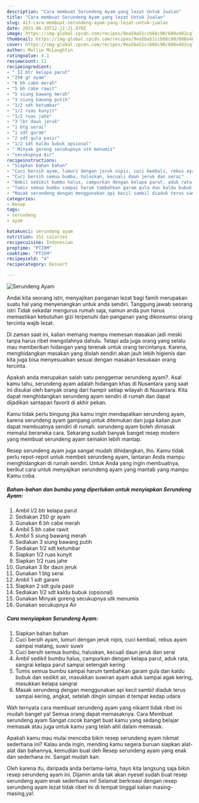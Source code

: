 ```yaml
---
description: "Cara membuat Serundeng Ayam yang lezat Untuk Jualan"
title: "Cara membuat Serundeng Ayam yang lezat Untuk Jualan"
slug: 413-cara-membuat-serundeng-ayam-yang-lezat-untuk-jualan
date: 2021-06-29T12:11:21.870Z
image: https://img-global.cpcdn.com/recipes/9ea5ba51ccb66c90/680x482cq70/serundeng-ayam-foto-resep-utama.jpg
thumbnail: https://img-global.cpcdn.com/recipes/9ea5ba51ccb66c90/680x482cq70/serundeng-ayam-foto-resep-utama.jpg
cover: https://img-global.cpcdn.com/recipes/9ea5ba51ccb66c90/680x482cq70/serundeng-ayam-foto-resep-utama.jpg
author: Mollie McLaughlin
ratingvalue: 4.1
reviewcount: 11
recipeingredient:
- " I2 btr kelapa parut"
- "250 gr ayam"
- "6 bh cabe merah"
- "5 bh cabe rawit"
- "5 siung bawang merah"
- "3 siung bawang putih"
- "1/2 sdt ketumbar"
- "1/2 ruas kunyit"
- "1/2 ruas jahe"
- "3 lbr daun jeruk"
- "1 btg serai"
- "1 sdt garam"
- "2 sdt gula pasir"
- "1/2 sdt kaldu bubuk opsional"
- " Minyak goreng secukupnya utk menumis"
- "secukupnya Air"
recipeinstructions:
- "Siapkan bahan bahan"
- "Cuci bersih ayam, lumuri dengan jeruk nipis, cuci kembali, rebus ayam sampai matang, suwir suwir"
- "Cuci bersih semua bumbu, haluskan, kecuali daun jeruk dan serai"
- "Àmbil sedikit bumbu halus, campurkan dengan kelapa parut, aduk rata, sangrai kelapa parut sampai setengah kering"
- "Tumis semua bumbu sampai harum tambahkan garam gula dan kaldu bubuk dan sedikit air, masukkan suwiran ayam aduk sampai agak kering, masukkan kelapa sangrai"
- "Masak serundeng dengan menggunakan api kecil sambil diaduk terus sampai kering, angkat, setelah dingin simpan d tempat kedap udara"
categories:
- Resep
tags:
- serundeng
- ayam

katakunci: serundeng ayam 
nutrition: 151 calories
recipecuisine: Indonesian
preptime: "PT20M"
cooktime: "PT35M"
recipeyield: "4"
recipecategory: Dessert

---
```



![Serundeng Ayam](https://img-global.cpcdn.com/recipes/9ea5ba51ccb66c90/680x482cq70/serundeng-ayam-foto-resep-utama.jpg)

Andai kita seorang istri, menyajikan panganan lezat bagi famili merupakan suatu hal yang menyenangkan untuk anda sendiri. Tanggung jawab seorang istri Tidak sekadar mengurus rumah saja, namun anda pun harus memastikan kebutuhan gizi terpenuhi dan panganan yang dikonsumsi orang tercinta wajib lezat.

Di zaman  saat ini, kalian memang mampu memesan masakan jadi meski tanpa harus ribet mengolahnya dahulu. Tetapi ada juga orang yang selalu mau memberikan hidangan yang terenak untuk orang tercintanya. Karena, menghidangkan masakan yang diolah sendiri akan jauh lebih higienis dan kita juga bisa menyesuaikan sesuai dengan masakan kesukaan orang tercinta. 



Apakah anda merupakan salah satu penggemar serundeng ayam?. Asal kamu tahu, serundeng ayam adalah hidangan khas di Nusantara yang saat ini disukai oleh banyak orang dari hampir setiap wilayah di Nusantara. Kita dapat menghidangkan serundeng ayam sendiri di rumah dan dapat dijadikan santapan favorit di akhir pekan.

Kamu tidak perlu bingung jika kamu ingin mendapatkan serundeng ayam, karena serundeng ayam gampang untuk ditemukan dan juga kalian pun dapat membuatnya sendiri di rumah. serundeng ayam boleh dimasak memalui beraneka cara. Sekarang sudah banyak banget resep modern yang membuat serundeng ayam semakin lebih mantap.

Resep serundeng ayam juga sangat mudah dihidangkan, lho. Kamu tidak perlu repot-repot untuk membeli serundeng ayam, lantaran Anda mampu menghidangkan di rumah sendiri. Untuk Anda yang ingin membuatnya, berikut cara untuk menyajikan serundeng ayam yang mantab yang mampu Kamu coba.

<!--inarticleads1-->

##### Bahan-bahan dan bumbu yang diperlukan untuk menyiapkan Serundeng Ayam:

1. Ambil  I/2 btr kelapa parut
1. Sediakan 250 gr ayam
1. Gunakan 6 bh cabe merah
1. Ambil 5 bh cabe rawit
1. Ambil 5 siung bawang merah
1. Sediakan 3 siung bawang putih
1. Sediakan 1/2 sdt ketumbar
1. Siapkan 1/2 ruas kunyit
1. Siapkan 1/2 ruas jahe
1. Gunakan 3 lbr daun jeruk
1. Gunakan 1 btg serai
1. Ambil 1 sdt garam
1. Siapkan 2 sdt gula pasir
1. Sediakan 1/2 sdt kaldu bubuk (opsional)
1. Gunakan  Minyak goreng secukupnya utk menumis
1. Gunakan secukupnya Air




<!--inarticleads2-->

##### Cara menyiapkan Serundeng Ayam:

1. Siapkan bahan bahan
1. Cuci bersih ayam, lumuri dengan jeruk nipis, cuci kembali, rebus ayam sampai matang, suwir suwir
1. Cuci bersih semua bumbu, haluskan, kecuali daun jeruk dan serai
1. Àmbil sedikit bumbu halus, campurkan dengan kelapa parut, aduk rata, sangrai kelapa parut sampai setengah kering
1. Tumis semua bumbu sampai harum tambahkan garam gula dan kaldu bubuk dan sedikit air, masukkan suwiran ayam aduk sampai agak kering, masukkan kelapa sangrai
1. Masak serundeng dengan menggunakan api kecil sambil diaduk terus sampai kering, angkat, setelah dingin simpan d tempat kedap udara




Wah ternyata cara membuat serundeng ayam yang nikamt tidak ribet ini mudah banget ya! Semua orang dapat memasaknya. Cara Membuat serundeng ayam Sangat cocok banget buat kamu yang sedang belajar memasak atau juga untuk kamu yang telah ahli dalam memasak.

Apakah kamu mau mulai mencoba bikin resep serundeng ayam nikmat sederhana ini? Kalau anda ingin, mending kamu segera buruan siapkan alat-alat dan bahannya, kemudian buat deh Resep serundeng ayam yang enak dan sederhana ini. Sangat mudah kan. 

Oleh karena itu, daripada anda berlama-lama, hayo kita langsung saja bikin resep serundeng ayam ini. Dijamin anda tak akan nyesel sudah buat resep serundeng ayam enak sederhana ini! Selamat berkreasi dengan resep serundeng ayam lezat tidak ribet ini di tempat tinggal kalian masing-masing,ya!.

